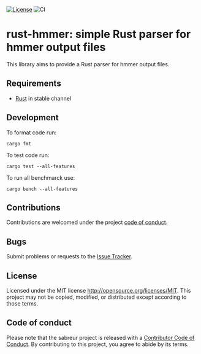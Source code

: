 [![License](https://img.shields.io/badge/license-MIT-blue?style=flat-square)](https://github.com/STRIDES-Codes/rust-hmmer/blob/master/LICENSE)
![CI](https://github.com/STRIDES-Codes/rust-hmmer/workflows/CI/badge.svg)

# rust-hmmer: simple Rust parser for hmmer output files

This library aims to provide a Rust parser for hmmer output files.


## Requirements
- [Rust](https://rust-lang.org) in stable channel


## Development

To format code run:

```
cargo fmt
```

To test code run:

```
cargo test --all-features
```

To run all benchmarck use:

```
cargo bench --all-features
```

## Contributions
Contributions are welcomed under the project [code of conduct](https://github.com/Ebedthan/sabreur#code-of-conduct).

## Bugs
Submit problems or requests to the [Issue Tracker](https://github.com/Ebedthan/sabreur/issues).

## License
Licensed under the MIT license http://opensource.org/licenses/MIT. This project may not be copied, modified, or distributed except according to those terms.

## Code of conduct
Please note that the sabreur project is released with a [Contributor Code of Conduct](https://github.com/Ebedthan/sabreur/blob/main/CODE_OF_CONDUCT.md). By contributing to this project, you agree to abide by its terms.